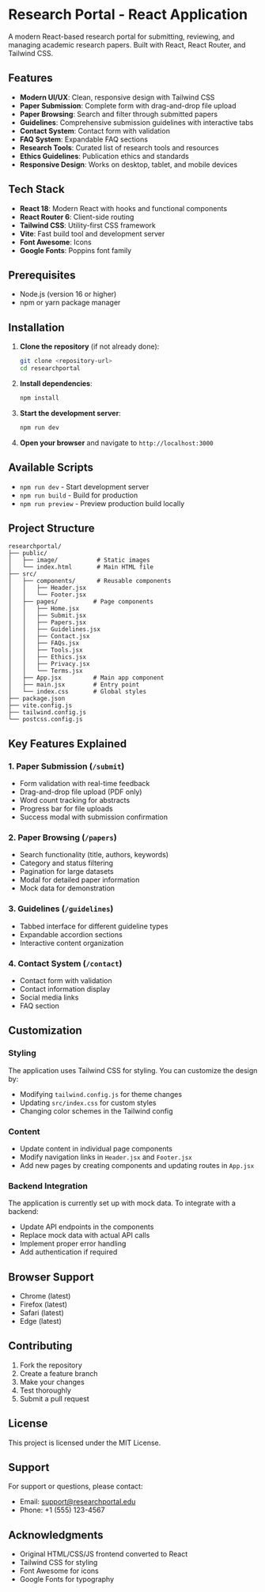 # Research Portal - React Application

A modern React-based research portal for submitting, reviewing, and managing academic research papers. Built with React, React Router, and Tailwind CSS.

## Features

- **Modern UI/UX**: Clean, responsive design with Tailwind CSS
- **Paper Submission**: Complete form with drag-and-drop file upload
- **Paper Browsing**: Search and filter through submitted papers
- **Guidelines**: Comprehensive submission guidelines with interactive tabs
- **Contact System**: Contact form with validation
- **FAQ System**: Expandable FAQ sections
- **Research Tools**: Curated list of research tools and resources
- **Ethics Guidelines**: Publication ethics and standards
- **Responsive Design**: Works on desktop, tablet, and mobile devices

## Tech Stack

- **React 18**: Modern React with hooks and functional components
- **React Router 6**: Client-side routing
- **Tailwind CSS**: Utility-first CSS framework
- **Vite**: Fast build tool and development server
- **Font Awesome**: Icons
- **Google Fonts**: Poppins font family

## Prerequisites

- Node.js (version 16 or higher)
- npm or yarn package manager

## Installation

1. **Clone the repository** (if not already done):
   ```bash
   git clone <repository-url>
   cd researchportal
   ```

2. **Install dependencies**:
   ```bash
   npm install
   ```

3. **Start the development server**:
   ```bash
   npm run dev
   ```

4. **Open your browser** and navigate to `http://localhost:3000`

## Available Scripts

- `npm run dev` - Start development server
- `npm run build` - Build for production
- `npm run preview` - Preview production build locally

## Project Structure

```
researchportal/
├── public/
│   ├── image/           # Static images
│   └── index.html       # Main HTML file
├── src/
│   ├── components/      # Reusable components
│   │   ├── Header.jsx
│   │   └── Footer.jsx
│   ├── pages/          # Page components
│   │   ├── Home.jsx
│   │   ├── Submit.jsx
│   │   ├── Papers.jsx
│   │   ├── Guidelines.jsx
│   │   ├── Contact.jsx
│   │   ├── FAQs.jsx
│   │   ├── Tools.jsx
│   │   ├── Ethics.jsx
│   │   ├── Privacy.jsx
│   │   └── Terms.jsx
│   ├── App.jsx         # Main app component
│   ├── main.jsx        # Entry point
│   └── index.css       # Global styles
├── package.json
├── vite.config.js
├── tailwind.config.js
└── postcss.config.js
```

## Key Features Explained

### 1. Paper Submission (`/submit`)
- Form validation with real-time feedback
- Drag-and-drop file upload (PDF only)
- Word count tracking for abstracts
- Progress bar for file uploads
- Success modal with submission confirmation

### 2. Paper Browsing (`/papers`)
- Search functionality (title, authors, keywords)
- Category and status filtering
- Pagination for large datasets
- Modal for detailed paper information
- Mock data for demonstration

### 3. Guidelines (`/guidelines`)
- Tabbed interface for different guideline types
- Expandable accordion sections
- Interactive content organization

### 4. Contact System (`/contact`)
- Contact form with validation
- Contact information display
- Social media links
- FAQ section

## Customization

### Styling
The application uses Tailwind CSS for styling. You can customize the design by:
- Modifying `tailwind.config.js` for theme changes
- Updating `src/index.css` for custom styles
- Changing color schemes in the Tailwind config

### Content
- Update content in individual page components
- Modify navigation links in `Header.jsx` and `Footer.jsx`
- Add new pages by creating components and updating routes in `App.jsx`

### Backend Integration
The application is currently set up with mock data. To integrate with a backend:
- Update API endpoints in the components
- Replace mock data with actual API calls
- Implement proper error handling
- Add authentication if required

## Browser Support

- Chrome (latest)
- Firefox (latest)
- Safari (latest)
- Edge (latest)

## Contributing

1. Fork the repository
2. Create a feature branch
3. Make your changes
4. Test thoroughly
5. Submit a pull request

## License

This project is licensed under the MIT License.

## Support

For support or questions, please contact:
- Email: support@researchportal.edu
- Phone: +1 (555) 123-4567

## Acknowledgments

- Original HTML/CSS/JS frontend converted to React
- Tailwind CSS for styling
- Font Awesome for icons
- Google Fonts for typography 